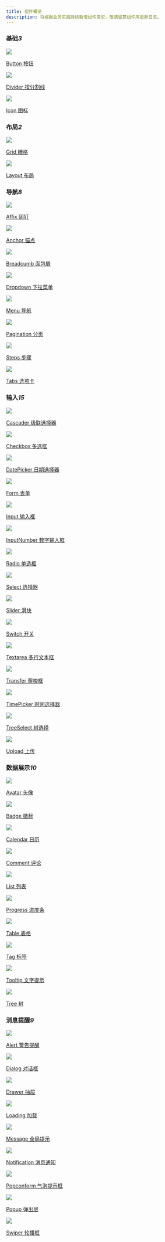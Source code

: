```yaml
---
title: 组件概览
description: 将根据业务实践持续新增组件类型，敬请留意组件库更新日志。
---
```



<h3>基础<em class="tag">3</em></h3>
<section class="image-group">
  <div class="image-wrapper">
    <a class="item" href="./button">
      <img src="https://tdesign.gtimg.com/site/doc/doc-button.png" />
      <p class="name">Button 按钮</p>
    </a>
  </div>

  <div class="image-wrapper">
    <a class="item" href="./divider">
      <img src="https://tdesign.gtimg.com/site/doc/doc-divider.png" />
      <p class="name">Divider 按分割线</p>
    </a>
  </div>

  <div class="image-wrapper">
    <a class="item" href="./icon">
      <img src="https://tdesign.gtimg.com/site/doc/doc-icon.png" />
      <p class="name">Icon 图标</p>
    </a>
  </div>
</section>

<h3>布局<em class="tag">2</em></h3>
<section class="image-group">
  <div class="image-wrapper">
    <a class="item" href="./grid">
      <img src="https://tdesign.gtimg.com/site/doc/doc-grid.png" />
      <p class="name">Grid 栅格</p>
    </a>
  </div>

  <div class="image-wrapper">
    <a class="item" href="./layout">
      <img src="https://tdesign.gtimg.com/site/doc/doc-layout.png" />
      <p class="name">Layout 布局</p>
    </a>
  </div>
</section>

<h3>导航<em class="tag">8</em></h3>
<section class="image-group">
  <div class="image-wrapper">
    <a class="item" href="./affix">
      <img src="https://tdesign.gtimg.com/site/doc/doc-affix.png" />
      <p class="name">Affix 固钉</p>
    </a>
  </div>
  <div class="image-wrapper">
    <a class="item" href="./anchor">
      <img src="https://tdesign.gtimg.com/site/doc/doc-anchor.png" />
      <p class="name">Anchor 锚点</p>
    </a>
  </div>
  <div class="image-wrapper">
    <a class="item" href="./breadcrumb">
      <img src="https://tdesign.gtimg.com/site/doc/doc-breadcrumb.png" />
      <p class="name">Breadcumb 面包屑</p>
    </a>
  </div>
  <div class="image-wrapper">
    <a class="item" href="./dropdown">
      <img src="https://tdesign.gtimg.com/site/doc/doc-dropdown.png" />
      <p class="name">Dropdown 下拉菜单</p>
    </a>
  </div>
  <div class="image-wrapper">
    <a class="item" href="./menu">
      <img src="https://tdesign.gtimg.com/site/doc/doc-menu.png" />
      <p class="name">Menu 导航</p>
    </a>
  </div>

  <div class="image-wrapper">
    <a class="item" href="./pagination">
      <img src="https://tdesign.gtimg.com/site/doc/doc-pagination.png" />
      <p class="name">Pagination 分页</p>
    </a>
  </div>

  <div class="image-wrapper">
    <a class="item" href="./steps">
      <img src="https://tdesign.gtimg.com/site/doc/doc-steps.png" />
      <p class="name">Steps 步骤</p>
    </a>
  </div>
  <div class="image-wrapper">
    <a class="item" href="./tabs">
      <img src="https://tdesign.gtimg.com/site/doc/doc-tabs.png" />
      <p class="name">Tabs 选项卡</p>
    </a>
  </div>
</section>
<h3>输入<em class="tag">15</em></h3>
<section class="image-group">
  <div class="image-wrapper">
    <a class="item" href="./cascader">
      <img src="https://tdesign.gtimg.com/site/doc/doc-cascader.png" />
      <p class="name">Cascader 级联选择器</p>
    </a>
  </div>
  <div class="image-wrapper">
    <a class="item" href="./checkbox">
      <img src="https://tdesign.gtimg.com/site/doc/doc-checkbox.png" />
      <p class="name">Checkbox 多选框</p>
    </a>
  </div>
  <div class="image-wrapper">
    <a class="item" href="./date-picker">
      <img src="https://tdesign.gtimg.com/site/doc/doc-datepicker.png" />
      <p class="name">DatePicker 日期选择器</p>
    </a>
  </div>
  <div class="image-wrapper">
    <a class="item" href="./form">
      <img src="https://tdesign.gtimg.com/site/doc/doc-form.png" />
      <p class="name">Form 表单</p>
    </a>
  </div>
  <div class="image-wrapper">
    <a class="item" href="./input">
      <img src="https://tdesign.gtimg.com/site/doc/doc-input.png" />
      <p class="name">Input 输入框</p>
    </a>
  </div>
  <div class="image-wrapper">
    <a class="item" href="./input-number">
      <img src="https://tdesign.gtimg.com/site/doc/doc-inputnumber.png" />
      <p class="name">InputNumber 数字输入框</p>
    </a>
  </div>

  <div class="image-wrapper">
    <a class="item" href="./radio">
      <img src="https://tdesign.gtimg.com/site/doc/doc-radio.png" />
      <p class="name">Radio 单选框</p>
    </a>
  </div>
  <div class="image-wrapper">
    <a class="item" href="./select">
      <img src="https://tdesign.gtimg.com/site/doc/doc-select.png" />
      <p class="name">Select 选择器</p>
    </a>
  </div>
  <div class="image-wrapper">
    <a class="item" href="./slider">
      <img src="https://tdesign.gtimg.com/site/doc/doc-slider.png" />
      <p class="name">Slider 滑块</p>
    </a>
  </div>
  <div class="image-wrapper">
    <a class="item" href="./switch">
      <img src="https://tdesign.gtimg.com/site/doc/doc-switch.png" />
      <p class="name">Switch 开关</p>
    </a>
  </div>
  <div class="image-wrapper">
    <a class="item" href="./textarea">
      <img src="https://tdesign.gtimg.com/site/doc/doc-textarea.png" />
      <p class="name">Textarea 多行文本框</p>
    </a>
  </div>
  <div class="image-wrapper">
    <a class="item" href="./transfer">
      <img src="https://tdesign.gtimg.com/site/doc/doc-transfer.png" />
      <p class="name">Transfer 穿梭框</p>
    </a>
  </div>
  <div class="image-wrapper">
    <a class="item" href="./time-picker">
      <img src="https://tdesign.gtimg.com/site/doc/doc-timepicker.png" />
      <p class="name">TimePicker 时间选择器</p>
    </a>
  </div>
  <div class="image-wrapper">
    <a class="item" href="./tree-select">
      <img src="https://tdesign.gtimg.com/site/doc/doc-treeselect.png" />
      <p class="name">TreeSelect 树选择</p>
    </a>
  </div>
  <div class="image-wrapper">
    <a class="item" href="./upload">
      <img src="https://tdesign.gtimg.com/site/doc/doc-upload.png" />
      <p class="name">Upload 上传</p>
    </a>
  </div>
</section>

<h3>数据展示<em class="tag">10</em></h3>
<section class="image-group">
  <div class="image-wrapper">
    <a class="item" href="./avatar">
      <img src="https://tdesign.gtimg.com/site/doc/doc-avatar.png" />
      <p class="name">Avatar 头像</p>
    </a>
  </div>
  <div class="image-wrapper">
    <a class="item" href="./badge">
      <img src="https://tdesign.gtimg.com/site/doc/doc-badge.png" />
      <p class="name">Badge 徽标</p>
    </a>
  </div>
  <div class="image-wrapper">
    <a class="item" href="./calendar">
      <img src="https://tdesign.gtimg.com/site/doc/doc-calendar.png" />
      <p class="name">Calendar 日历</p>
    </a>
  </div>
  <div class="image-wrapper">
    <a class="item" href="./comment">
      <img src="https://tdesign.gtimg.com/site/doc/doc-comment.png" />
      <p class="name">Comment 评论</p>
    </a>
  </div>
  <div class="image-wrapper">
    <a class="item" href="./list">
      <img src="https://tdesign.gtimg.com/site/doc/doc-list.png" />
      <p class="name">List 列表</p>
    </a>
  </div>
  <div class="image-wrapper">
    <a class="item" href="./progress">
      <img src="https://tdesign.gtimg.com/site/doc/doc-progress.png" />
      <p class="name">Progress 进度条</p>
    </a>
  </div>

  <div class="image-wrapper">
    <a class="item" href="./table">
      <img src="https://tdesign.gtimg.com/site/doc/doc-table.png" />
      <p class="name">Table 表格</p>
    </a>
  </div>
  <div class="image-wrapper">
    <a class="item" href="./tag">
      <img src="https://tdesign.gtimg.com/site/doc/doc-tag.png" />
      <p class="name">Tag 标签</p>
    </a>
  </div>
  <div class="image-wrapper">
    <a class="item" href="./tooltip">
      <img src="https://tdesign.gtimg.com/site/doc/doc-tooltip.png" />
      <p class="name">Tooltip 文字提示</p>
    </a>
  </div>
  <div class="image-wrapper">
    <a class="item" href="./tree">
      <img src="https://tdesign.gtimg.com/site/doc/doc-tree.png" />
      <p class="name">Tree 树</p>
    </a>
  </div>
</section>

<h3>消息提醒<em class="tag">9</em></h3>
<section class="image-group">
  <div class="image-wrapper">
    <a class="item" href="./alert">
      <img src="https://tdesign.gtimg.com/site/doc/doc-alert.png" />
      <p class="name">Alert 警告提醒</p>
    </a>
  </div>
  <div class="image-wrapper">
    <a class="item" href="./dialog">
      <img src="https://tdesign.gtimg.com/site/doc/doc-dialog.png" />
      <p class="name">Dialog 对话框</p>
    </a>
  </div>
  <div class="image-wrapper">
    <a class="item" href="./drawer">
      <img src="https://tdesign.gtimg.com/site/doc/doc-drawer.png" />
      <p class="name">Drawer 抽屉</p>
    </a>
  </div>
  <div class="image-wrapper">
    <a class="item" href="./loading">
      <img src="https://tdesign.gtimg.com/site/doc/doc-loading.png" />
      <p class="name">Loading 加载</p>
    </a>
  </div>

  <div class="image-wrapper">
    <a class="item" href="./message">
      <img src="https://tdesign.gtimg.com/site/doc/doc-message.png" />
      <p class="name">Message 全局提示</p>
    </a>
  </div>
  <div class="image-wrapper">
    <a class="item" href="./notification">
      <img src="https://tdesign.gtimg.com/site/doc/doc-notification.png" />
      <p class="name">Notification 消息通知</p>
    </a>
  </div>
  <div class="image-wrapper">
    <a class="item" href="./popconfirm">
      <img src="https://tdesign.gtimg.com/site/doc/doc-popconfirm.png" />
      <p class="name">Popconform 气泡提示框</p>
    </a>
  </div>
  <div class="image-wrapper">
    <a class="item" href="./popup">
      <img src="https://tdesign.gtimg.com/site/doc/doc-popup.png" />
      <p class="name">Popup 弹出层</p>
    </a>
  </div>
  <div class="image-wrapper">
    <a class="item" href="./swiper">
      <img src="https://tdesign.gtimg.com/site/doc/doc-swiper.png" />
      <p class="name">Swiper 轮播框</p>
    </a>
  </div>
</section>
